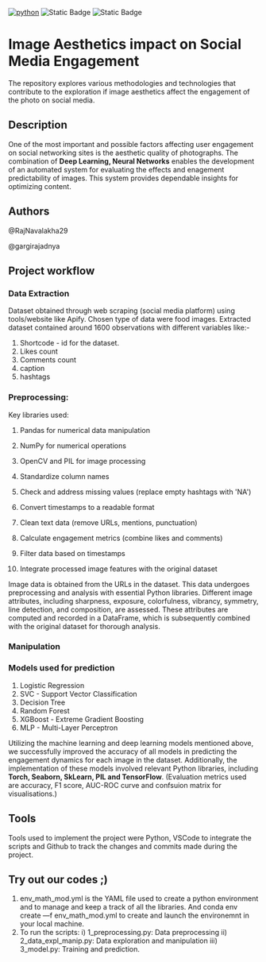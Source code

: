 [![python](https://img.shields.io/badge/Python-3.12-3776AB.svg?style=flat&logo=python&logoColor=white)](https://www.python.org) ![Static Badge](https://img.shields.io/badge/VSCode-blue)  ![Static Badge](https://img.shields.io/badge/Figma-black?logo=Figma)


# Image Aesthetics impact on Social Media Engagement
The repository explores various methodologies and technologies that contribute to the exploration if image aesthetics affect the engagement of the photo on social media.  
## Description
One of the most important and possible factors affecting user engagement on social networking sites is the aesthetic quality of photographs. The combination of **Deep Learning, Neural Networks** enables the development of an automated system for evaluating the effects and enagement predictability of images. This system provides dependable insights for optimizing content.
## Authors
@RajNavalakha29

@gargirajadnya

## Project workflow

### Data Extraction
Dataset obtained through web scraping (social media platform) using tools/website like Apify. Chosen type of data were food images. Extracted dataset contained around 1600 observations with different variables like:-
1. Shortcode - id for the dataset.
2. Likes count
3. Comments count
4. caption
5. hashtags

### Preprocessing: 
Key libraries used:
1. Pandas for numerical data manipulation
2. NumPy for numerical operations
3. OpenCV and PIL for image processing

1. Standardize column names
2. Check and address missing values (replace empty hashtags with 'NA')
3. Convert timestamps to a readable format
4. Clean text data (remove URLs, mentions, punctuation)
5. Calculate engagement metrics (combine likes and comments)
6. Filter data based on timestamps
7. Integrate processed image features with the original dataset

Image data is obtained from the URLs in the dataset. This data undergoes preprocessing and analysis with essential Python libraries. 
Different image attributes, including sharpness, exposure, colorfulness, vibrancy, symmetry, line detection, and composition, are assessed. These attributes are computed and recorded in a DataFrame, which is subsequently combined with the original dataset for thorough analysis.


### Manipulation


### Models used for prediction
1. Logistic Regression
2. SVC - Support Vector Classification
3. Decision Tree
4. Random Forest
5. XGBoost - Extreme Gradient Boosting
6. MLP - Multi-Layer Perceptron

Utilizing the machine learning and deep learning models mentioned above, we successfully improved the accuracy of all models in predicting the engagement dynamics for each image in the dataset. Additionally, the implementation of these models involved relevant Python libraries, including **Torch, Seaborn, SkLearn, PIL and TensorFlow**. (Evaluation metrics used are accuracy, F1 score, AUC-ROC curve and confsuion matrix for visualisations.)

## Tools 
Tools used to implement the project were Python, VSCode to integrate the scripts and Github to track the changes and commits made during the project.
 
## Try out our codes ;)
  1) env_math_mod.yml is the YAML file used to create a python environment and to manage and keep a track of all the libraries. And conda env create —f env_math_mod.yml to create and launch the environemnt in your local machine.
  2) To run the scripts:
     i) 1_preprocessing.py: Data preprocessing
    ii) 2_data_expl_manip.py: Data exploration and manipulation
   iii) 3_model.py: Training and prediction.

